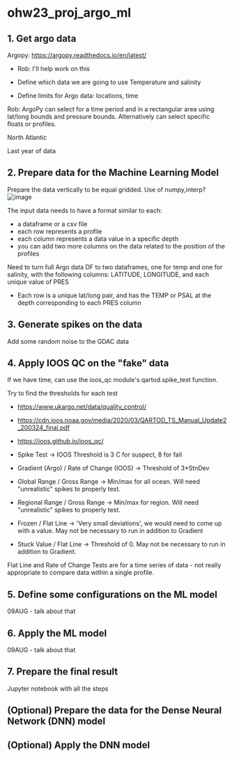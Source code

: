 # ohw23_proj_argo_ml

## 1. Get argo data
Argopy: https://argopy.readthedocs.io/en/latest/

  - Rob: I'll help work on this

- Define which data we are going to use
Temperature and salinity

- Define limits for Argo data: locations, time

Rob: ArgoPy can select for a time period and in a rectangular area using lat/long bounds and pressure bounds. Alternatively can select specific floats or profiles.
    
North Atlantic

Last year of data

## 2. Prepare data for the Machine Learning Model
Prepare the data vertically to be equal gridded. Use of numpy,interp?
![image](https://github.com/oceanhackweek/ohw23_proj_argo_ml/assets/47478764/3db8a0b9-2238-491d-8312-8a3e7cd39fd2)

The input data needs to have a format similar to each:
- a dataframe or a csv file
- each row represents a profile
- each column represents a data value in a specific depth
- you can add two more columns on the data related to the position of the profiles

Need to turn full Argo data DF to two dataframes, one for temp and one for salinity, with the following columns: LATITUDE, LONGITUDE, and each unique value of PRES
- Each row is a unique lat/long pair, and has the TEMP or PSAL at the depth corresponding to each PRES column

## 3. Generate spikes on the data
Add some random noise to the GDAC data

## 4. Apply IOOS QC on the "fake" data

If we have time, can use the ioos_qc module's qartod.spike_test function. 

Try to find the thresholds for each test
- https://www.ukargo.net/data/quality_control/
- https://cdn.ioos.noaa.gov/media/2020/03/QARTOD_TS_Manual_Update2_200324_final.pdf
- https://ioos.github.io/ioos_qc/


- Spike Test -> IOOS Threshold is 3 C for suspect, 8 for fail
- Gradient (Argo) / Rate of Change (IOOS) -> Threshold of 3*StnDev
- Global Range / Gross Range -> Min/max for all ocean. Will need "unrealistic" spikes to properly test. 
- Regional Range / Gross Range -> Min/max for region. Will need "unrealistic" spikes to properly test. 
- Frozen / Flat Line -> 'Very small deviations', we would need to come up with a value. May not be necessary to run in addition to Gradient
- Stuck Value / Flat Line -> Threshold of 0. May not be necessary to run in addition to Gradient.

Flat Line and Rate of Change Tests are for a time series of data - not really appropriate to compare data within a single profile. 

## 5. Define some configurations on the ML model
09AUG - talk about that

## 6. Apply the ML model
09AUG - talk about that

## 7. Prepare the final result
Jupyter notebook with all the steps

## (Optional) Prepare the data for the Dense Neural Network (DNN) model

## (Optional) Apply the DNN model
